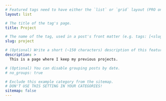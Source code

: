 ```yaml
---
# Featured tags need to have either the `list` or `grid` layout (PRO only).
layout: list

# The title of the tag's page.
title: Project

# The name of the tag, used in a post's front matter (e.g. tags: [<slug>]).
slug: project

# (Optional) Write a short (~150 characters) description of this featured tag.
description: >
  This is a page where I keep my previous projects.

# (Optional) You can disable grouping posts by date.
# no_groups: true

# Exclude this example category from the sitemap.
# DON'T USE THIS SETTING IN YOUR CATEGORIES!
sitemap: false
---
```

